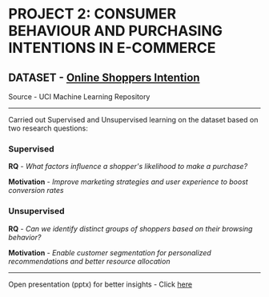 # PROJECT 2: CONSUMER BEHAVIOUR AND PURCHASING INTENTIONS IN E-COMMERCE


## DATASET - [Online Shoppers Intention](https://github.com/OmoniyiTemie/Consumer_Behaviour_and_Purchasing_Intentions_In_ECommerce/blob/main/DATASET/online_shoppers_intention.csv)
   Source - UCI Machine Learning Repository

------------------------------------------------------------------------------

Carried out Supervised and Unsupervised learning on the dataset based on two research questions:

### Supervised
**RQ** - *What factors influence a shopper's likelihood to make a purchase?*

**Motivation** - *Improve marketing strategies and user experience to boost conversion rates*

### Unsupervised
**RQ** - *Can we identify distinct groups of shoppers based on their browsing behavior?*

**Motivation** - *Enable customer segmentation for personalized recommendations and better resource allocation*


------------------------------------------------------------------------------------------------------------------------
Open presentation (pptx) for better insights - Click [here](https://github.com/OmoniyiTemie/Consumer_Behaviour_and_Purchasing_Intentions_In_ECommerce/blob/main/PPTX/Consumer_Behavior_and_Purchasing_Intentions_in_E-Commerce.pdf)


